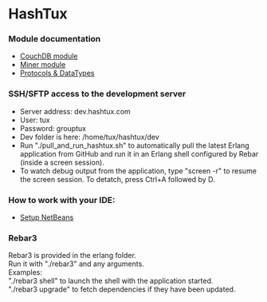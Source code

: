 # HashTux
### Module documentation
* [CouchDB module](https://github.com/TacoVox/HashTux/blob/master/doc/CouchDB.MD)
* [Miner module](https://github.com/TacoVox/HashTux/blob/master/doc/Miner.MD)
* [Protocols & DataTypes](https://github.com/TacoVox/HashTux/blob/master/doc/ProtocolsDataTypes.MD)

### SSH/SFTP access to the development server
* Server address: dev.hashtux.com
* User: tux
* Password: grouptux
* Dev folder is here: /home/tux/hashtux/dev
* Run "./pull_and_run_hashtux.sh" to automatically pull the latest Erlang application from GitHub and run it in an Erlang shell configured by Rebar (inside a screen session).
* To watch debug output from the application, type "screen -r" to resume the screen session. To detatch, press Ctrl+A followed by D.

### How to work with your IDE:
* [Setup NetBeans](https://github.com/TacoVox/HashTux/blob/master/NetBeansSetup.MD)

### Rebar3
Rebar3 is provided in the erlang folder.<br />
Run it with "./rebar3" and any arguments.<br />
Examples: <br />
"./rebar3 shell" to launch the shell with the application started.<br />
"./rebar3 upgrade" to fetch dependencies if they have been updated. <br />
